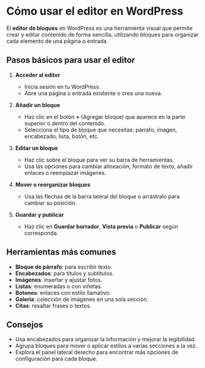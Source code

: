 # Cómo usar el editor en WordPress

El **editor de bloques** en WordPress es una herramienta visual que permite crear y editar contenido de forma sencilla, utilizando bloques para organizar cada elemento de una página o entrada.

## Pasos básicos para usar el editor

1. **Acceder al editor**
   - Inicia sesión en tu WordPress.
   - Abre una página o entrada existente o crea una nueva.

2. **Añadir un bloque**
   - Haz clic en el botón **+** (Agregar bloque) que aparece en la parte superior o dentro del contenido.
   - Selecciona el tipo de bloque que necesitas: párrafo, imagen, encabezado, lista, botón, etc.

3. **Editar un bloque**
   - Haz clic sobre el bloque para ver su barra de herramientas.
   - Usa las opciones para cambiar alineación, formato de texto, añadir enlaces o reemplazar imágenes.

4. **Mover o reorganizar bloques**
   - Usa las flechas de la barra lateral del bloque o arrástralo para cambiar su posición.

5. **Guardar y publicar**
   - Haz clic en **Guardar borrador**, **Vista previa** o **Publicar** según corresponda.

## Herramientas más comunes

- **Bloque de párrafo**: para escribir texto.
- **Encabezados**: para títulos y subtítulos.
- **Imágenes**: insertar y ajustar fotos.
- **Listas**: enumeradas o con viñetas.
- **Botones**: enlaces con estilo llamativo.
- **Galería**: colección de imágenes en una sola sección.
- **Citas**: resaltar frases o textos.

## Consejos

- Usa encabezados para organizar la información y mejorar la legibilidad.
- Agrupa bloques para mover o aplicar estilos a varias secciones a la vez.
- Explora el panel lateral derecho para encontrar más opciones de configuración para cada bloque.

